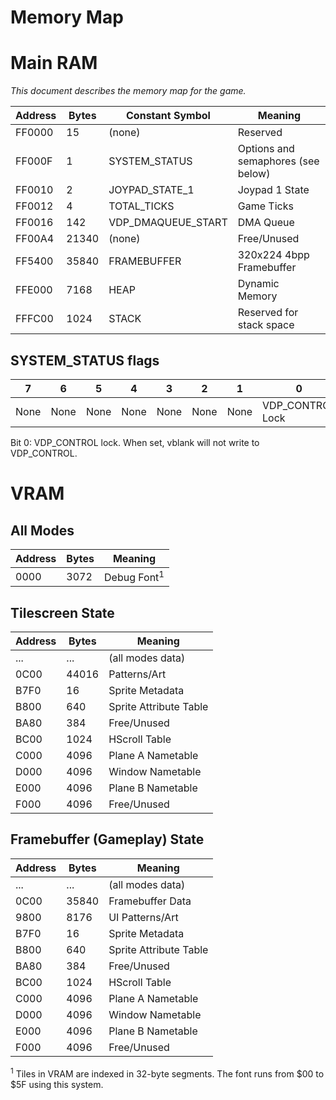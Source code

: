 Memory Map
==========

# Main RAM

*This document describes the memory map for the game.*

| Address | Bytes | Constant Symbol                | Meaning                                     |
|---------|-------|--------------------------------|---------------------------------------------|
| FF0000  | 15    | (none)                         | Reserved                                    |
| FF000F  | 1     | SYSTEM_STATUS                  | Options and semaphores (see below)          |
| FF0010  | 2     | JOYPAD_STATE_1                 | Joypad 1 State                              |
| FF0012  | 4     | TOTAL_TICKS                    | Game Ticks                                  |
| FF0016  | 142   | VDP_DMAQUEUE_START             | DMA Queue                                   |
| FF00A4  | 21340 | (none)                         | Free/Unused								 |
| FF5400  | 35840 | FRAMEBUFFER                    | 320x224 4bpp Framebuffer                    |
| FFE000  | 7168  | HEAP                           | Dynamic Memory            					 |
| FFFC00  | 1024  | STACK						   | Reserved for stack space                    |

## SYSTEM_STATUS flags
|	7	|	6	|	5	|	4	|	3	|		2	  	 |		1	    |		0	       |
|-------|-------|-------|-------|-------|----------------|--------------|------------------|
| None  | None  | None  | None  | None  | None           | None         | VDP_CONTROL Lock |

Bit 0: VDP_CONTROL lock. When set, vblank will not write to VDP_CONTROL.

# VRAM

## All Modes

| Address | Bytes | Meaning                |
|---------|-------|------------------------|
| 0000    | 3072  | Debug Font<sup>1</sup> |

## Tilescreen State

| Address | Bytes | Meaning                |
|---------|-------|------------------------|
| ...     | ...   | (all modes data)       |
| 0C00    | 44016 | Patterns/Art           |
| B7F0    | 16    | Sprite Metadata        |
| B800    | 640   | Sprite Attribute Table |
| BA80    | 384   | Free/Unused            |
| BC00    | 1024  | HScroll Table          |
| C000    | 4096  | Plane A Nametable      |
| D000    | 4096  | Window Nametable       |
| E000    | 4096  | Plane B Nametable      |
| F000    | 4096  | Free/Unused            |


## Framebuffer (Gameplay) State

| Address | Bytes | Meaning                |
|---------|-------|------------------------|
| ...     | ...   | (all modes data)       |
| 0C00    | 35840 | Framebuffer Data       |
| 9800    | 8176  | UI Patterns/Art        |
| B7F0    | 16    | Sprite Metadata        |
| B800    | 640   | Sprite Attribute Table |
| BA80    | 384   | Free/Unused            |
| BC00    | 1024  | HScroll Table          |
| C000    | 4096  | Plane A Nametable      |
| D000    | 4096  | Window Nametable       |
| E000    | 4096  | Plane B Nametable      |
| F000    | 4096  | Free/Unused            |


<sup>1</sup> Tiles in VRAM are indexed in 32-byte segments. The font runs from $00 to $5F using this system.